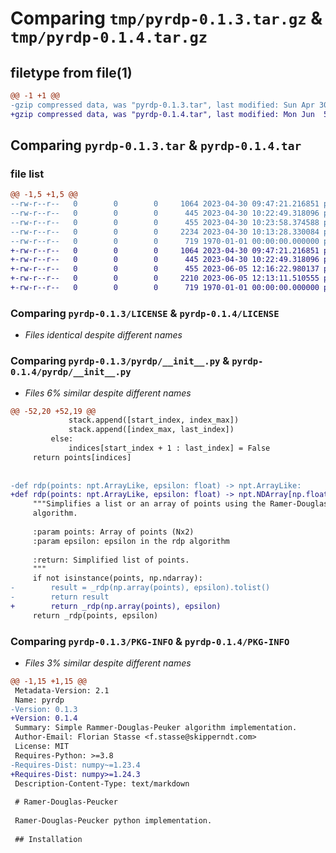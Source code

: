 # Comparing `tmp/pyrdp-0.1.3.tar.gz` & `tmp/pyrdp-0.1.4.tar.gz`

## filetype from file(1)

```diff
@@ -1 +1 @@
-gzip compressed data, was "pyrdp-0.1.3.tar", last modified: Sun Apr 30 10:23:58 2023, max compression
+gzip compressed data, was "pyrdp-0.1.4.tar", last modified: Mon Jun  5 12:16:22 2023, max compression
```

## Comparing `pyrdp-0.1.3.tar` & `pyrdp-0.1.4.tar`

### file list

```diff
@@ -1,5 +1,5 @@
--rw-r--r--   0        0        0     1064 2023-04-30 09:47:21.216851 pyrdp-0.1.3/LICENSE
--rw-r--r--   0        0        0      445 2023-04-30 10:22:49.318096 pyrdp-0.1.3/README.md
--rw-r--r--   0        0        0      455 2023-04-30 10:23:58.374588 pyrdp-0.1.3/pyproject.toml
--rw-r--r--   0        0        0     2234 2023-04-30 10:13:28.330084 pyrdp-0.1.3/pyrdp/__init__.py
--rw-r--r--   0        0        0      719 1970-01-01 00:00:00.000000 pyrdp-0.1.3/PKG-INFO
+-rw-r--r--   0        0        0     1064 2023-04-30 09:47:21.216851 pyrdp-0.1.4/LICENSE
+-rw-r--r--   0        0        0      445 2023-04-30 10:22:49.318096 pyrdp-0.1.4/README.md
+-rw-r--r--   0        0        0      455 2023-06-05 12:16:22.980137 pyrdp-0.1.4/pyproject.toml
+-rw-r--r--   0        0        0     2210 2023-06-05 12:13:11.510555 pyrdp-0.1.4/pyrdp/__init__.py
+-rw-r--r--   0        0        0      719 1970-01-01 00:00:00.000000 pyrdp-0.1.4/PKG-INFO
```

### Comparing `pyrdp-0.1.3/LICENSE` & `pyrdp-0.1.4/LICENSE`

 * *Files identical despite different names*

### Comparing `pyrdp-0.1.3/pyrdp/__init__.py` & `pyrdp-0.1.4/pyrdp/__init__.py`

 * *Files 6% similar despite different names*

```diff
@@ -52,20 +52,19 @@
             stack.append([start_index, index_max])
             stack.append([index_max, last_index])
         else:
             indices[start_index + 1 : last_index] = False
     return points[indices]
 
 
-def rdp(points: npt.ArrayLike, epsilon: float) -> npt.ArrayLike:
+def rdp(points: npt.ArrayLike, epsilon: float) -> npt.NDArray[np.float_]:
     """Simplifies a list or an array of points using the Ramer-Douglas-Peucker
     algorithm.
 
     :param points: Array of points (Nx2)
     :param epsilon: epsilon in the rdp algorithm
 
     :return: Simplified list of points.
     """
     if not isinstance(points, np.ndarray):
-        result = _rdp(np.array(points), epsilon).tolist()
-        return result
+        return _rdp(np.array(points), epsilon)
     return _rdp(points, epsilon)
```

### Comparing `pyrdp-0.1.3/PKG-INFO` & `pyrdp-0.1.4/PKG-INFO`

 * *Files 3% similar despite different names*

```diff
@@ -1,15 +1,15 @@
 Metadata-Version: 2.1
 Name: pyrdp
-Version: 0.1.3
+Version: 0.1.4
 Summary: Simple Rammer-Douglas-Peuker algorithm implementation.
 Author-Email: Florian Stasse <f.stasse@skipperndt.com>
 License: MIT
 Requires-Python: >=3.8
-Requires-Dist: numpy~=1.23.4
+Requires-Dist: numpy>=1.24.3
 Description-Content-Type: text/markdown
 
 # Ramer-Douglas-Peucker
 
 Ramer-Douglas-Peucker python implementation.
 
 ## Installation
```

